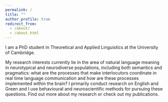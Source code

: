 ```yaml
---
permalink: /
title: ""
author_profile: true
redirect_from:
  - /about/
  - /about.html
---
```


I am a PhD student in Theoretical and Applied Linguistics at the University of Cambridge.

My research interests currently lie in the area of natural language meaning in neurotypical and neurodiverse populations, including both semantics and pragmatics: what are the processes that make interlocutors coordinate in real time language communication and how are these processes implemented within the brain? I primarily conduct research on English and Green and I use behavioural and neuroscientific methods for pursuing these questions. Find out more about my research or check out my publications.
